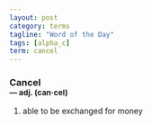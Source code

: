 ```yaml
---
layout: post
category: terms
tagline: "Word of the Day"
tags: [alpha_c]
term: cancel
---
```


<h3>Cancel<br/> <small>&mdash; adj. (can<span>&middot;</span>cel)</small></h3>
<p><ol>
<li>able to be exchanged for money</li>
</ol></p>
